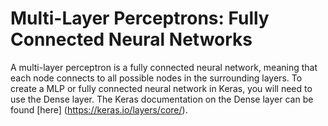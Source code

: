 # Multi-Layer Perceptrons: Fully Connected Neural Networks

A multi-layer perceptron is a fully connected neural network, meaning that each node connects to all possible nodes in the surrounding layers. To create a MLP or fully connected neural network in Keras, you will need to use the Dense layer. The Keras documentation on the Dense layer can be found [here] (https://keras.io/layers/core/). 
